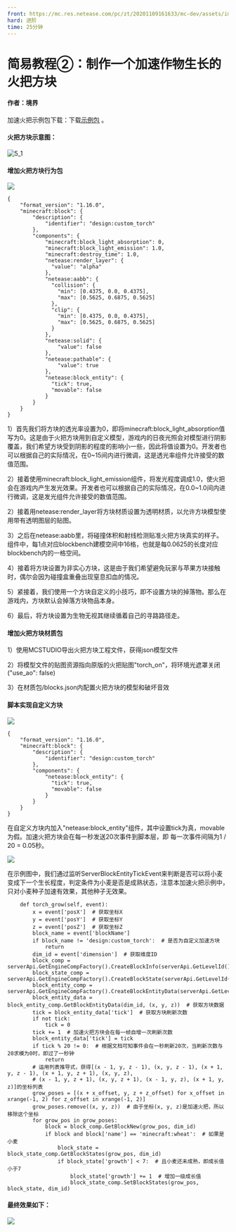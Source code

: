 ```yaml
---
front: https://mc.res.netease.com/pc/zt/20201109161633/mc-dev/assets/img/5_5.d0bc082b.jpg
hard: 进阶
time: 25分钟
---
```


# 简易教程②：制作一个加速作物生长的火把方块



#### 作者：境界



加速火把示例包下载：下载[示例包](https://g79.gdl.netease.com/guidedemo-case13.zip) 。

#### 火把方块示意图：


![5_1](./images/5_1.jpg)



#### 增加火把方块行为包

![](./images/5_2.jpg)



```
{
    "format_version": "1.16.0",
    "minecraft:block": {
        "description": {
            "identifier": "design:custom_torch"
        },
        "components": {
            "minecraft:block_light_absorption": 0,
			"minecraft:block_light_emission": 1.0,
            "minecraft:destroy_time": 1.0,
            "netease:render_layer": {
              "value": "alpha"
            },
            "netease:aabb": {
              "collision": {
                "min": [0.4375, 0.0, 0.4375],
                "max": [0.5625, 0.6875, 0.5625]
              },
              "clip": {
                "min": [0.4375, 0.0, 0.4375],
                "max": [0.5625, 0.6875, 0.5625]
              }
            },
			"netease:solid": {
				"value": false
			},
			"netease:pathable": {
				"value": true
			},
			"netease:block_entity": {
			  "tick": true,
			  "movable": false
			}
        }
    }
}
```



1）首先我们将方块的透光率设置为0，即将minecraft:block_light_absorption值写为0。这是由于火把方块用到自定义模型，游戏内的日夜光照会对模型进行阴影覆盖，我们希望方块受到阴影的程度的影响小一些，因此将值设置为0。开发者也可以根据自己的实际情况，在0~15间内进行微调，这是透光率组件允许接受的数值范围。

2）接着使用minecraft:block_light_emission组件，将发光程度调成1.0，使火把会在游戏内产生发光效果。开发者也可以根据自己的实际情况，在0.0~1.0间内进行微调，这是发光组件允许接受的数值范围。

2）接着用netease:render_layer将方块材质设置为透明材质，以允许方块模型使用带有透明图层的贴图。

3）之后在netease:aabb里，将碰撞体积和射线检测贴准火把方块真实的样子。组件中，每1点对应blockbench建模空间中16格，也就是每0.0625的长度对应blockbench内的一格空间。

4）接着将方块设置为非实心方块，这是由于我们希望避免玩家与苹果方块接触时，偶尔会因为碰撞盒重叠出现窒息扣血的情况。

5）紧接着，我们使用一个方块自定义的小技巧，即不设置方块的掉落物。那么在游戏内，方块默认会掉落方块物品本身。

6）最后，将方块设置为生物无视其继续循着自己的寻路路径走。



#### 增加火把方块材质包

1）使用MCSTUDIO导出火把方块工程文件，获得json模型文件

2）将模型文件的贴图资源指向原版的火把贴图"torch_on"，将环境光遮罩关闭("use_ao": false)

3）在材质包/blocks.json内配置火把方块的模型和破坏音效



#### 脚本实现自定义方块

![](./images/5_3.jpg)



```
{
    "format_version": "1.16.0",
    "minecraft:block": {
        "description": {
            "identifier": "design:custom_torch"
        },
        "components": {
			"netease:block_entity": {
			  "tick": true,
			  "movable": false
			}
        }
    }
}
```



在自定义方块内加入"netease:block_entity"组件，其中设置tick为真，movable为假。加速火把方块会在每一秒发送20次事件到脚本层，即 每一次事件间隔为1 / 20 = 0.05秒。

![](./images/5_4.jpg)



在示例图中，我们通过监听ServerBlockEntityTickEvent来判断是否可以将小麦变成下一个生长程度，判定条件为小麦是否是成熟状态，注意本加速火把示例中，只对小麦种子加速有效果，其他种子无效果。

```
    def torch_grow(self, event):
        x = event['posX']  # 获取坐标X
        y = event['posY']  # 获取坐标Y
        z = event['posZ']  # 获取坐标Z
        block_name = event['blockName']
        if block_name != 'design:custom_torch':  # 是否为自定义加速方块
            return
        dim_id = event['dimension']  # 获取维度ID
        block_comp = serverApi.GetEngineCompFactory().CreateBlockInfo(serverApi.GetLevelId())
        block_state_comp = serverApi.GetEngineCompFactory().CreateBlockState(serverApi.GetLevelId())
        block_entity_comp = serverApi.GetEngineCompFactory().CreateBlockEntityData(serverApi.GetLevelId())
        block_entity_data = block_entity_comp.GetBlockEntityData(dim_id, (x, y, z))  # 获取方块数据
        tick = block_entity_data['tick']  # 获取方块刷新次数
        if not tick:
            tick = 0
        tick += 1  # 加速火把方块会在每一帧自增一次刷新次数
        block_entity_data['tick'] = tick
        if tick % 20 != 0:  # 根据文档可知事件会在一秒刷新20次，当刷新次数与20求模为0时，即过了一秒钟
            return
        # 运用列表推导式，获得[(x - 1, y, z - 1), (x, y, z - 1), (x + 1, y, z - 1), (x + 1, y, z + 1), (x, y, z),
        # (x - 1, y, z + 1), (x, y, z + 1), (x - 1, y, z), (x + 1, y, z)]的坐标列表
        grow_poses = [(x + x_offset, y, z + z_offset) for x_offset in xrange(-1, 2) for z_offset in xrange(-1, 2)]
        grow_poses.remove((x, y, z))  # 由于坐标(x, y, z)是加速火把，所以移除这个坐标
        for grow_pos in grow_poses:
            block = block_comp.GetBlockNew(grow_pos, dim_id)
            if block and block['name'] == 'minecraft:wheat':  # 如果是小麦
                block_state = block_state_comp.GetBlockStates(grow_pos, dim_id)
                if block_state['growth'] < 7:  # 且小麦还未成熟，即成长值小于7
                    block_state['growth'] += 1  # 增加一级成长值
                    block_state_comp.SetBlockStates(grow_pos, block_state, dim_id)
```



#### 最终效果如下：

![](./images/5_5.jpg)